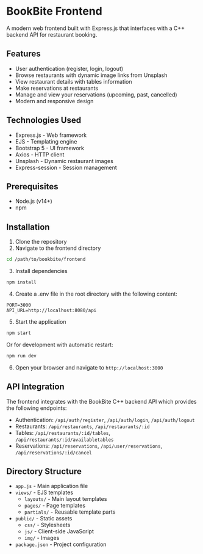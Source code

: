 # BookBite Frontend

A modern web frontend built with Express.js that interfaces with a C++ backend API for restaurant booking.

## Features

- User authentication (register, login, logout)
- Browse restaurants with dynamic image links from Unsplash
- View restaurant details with tables information
- Make reservations at restaurants
- Manage and view your reservations (upcoming, past, cancelled)
- Modern and responsive design

## Technologies Used

- Express.js - Web framework
- EJS - Templating engine
- Bootstrap 5 - UI framework
- Axios - HTTP client
- Unsplash - Dynamic restaurant images
- Express-session - Session management

## Prerequisites

- Node.js (v14+)
- npm

## Installation

1. Clone the repository
2. Navigate to the frontend directory

```bash
cd /path/to/bookbite/frontend
```

3. Install dependencies

```bash
npm install
```

4. Create a .env file in the root directory with the following content:

```
PORT=3000
API_URL=http://localhost:8080/api
```

5. Start the application

```bash
npm start
```

Or for development with automatic restart:

```bash
npm run dev
```

6. Open your browser and navigate to `http://localhost:3000`

## API Integration

The frontend integrates with the BookBite C++ backend API which provides the following endpoints:

- Authentication: `/api/auth/register`, `/api/auth/login`, `/api/auth/logout`
- Restaurants: `/api/restaurants`, `/api/restaurants/:id`
- Tables: `/api/restaurants/:id/tables`, `/api/restaurants/:id/availabletables`
- Reservations: `/api/reservations`, `/api/user/reservations`, `/api/reservations/:id/cancel`

## Directory Structure

- `app.js` - Main application file
- `views/` - EJS templates
  - `layouts/` - Main layout templates
  - `pages/` - Page templates
  - `partials/` - Reusable template parts
- `public/` - Static assets
  - `css/` - Stylesheets
  - `js/` - Client-side JavaScript
  - `img/` - Images
- `package.json` - Project configuration

